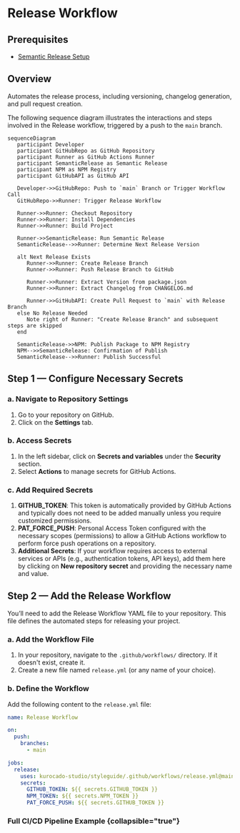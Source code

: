 # Release Workflow

## Prerequisites

- [Semantic Release Setup](How-To-Install-Semantic-Release.md)

## Overview

Automates the release process, including versioning, changelog generation, and pull request
creation.

The following sequence diagram illustrates the interactions and steps involved in the Release
workflow, triggered by a push to the `main` branch.

```mermaid
sequenceDiagram
   participant Developer
   participant GitHubRepo as GitHub Repository
   participant Runner as GitHub Actions Runner
   participant SemanticRelease as Semantic Release
   participant NPM as NPM Registry
   participant GitHubAPI as GitHub API

   Developer->>GitHubRepo: Push to `main` Branch or Trigger Workflow Call
   GitHubRepo->>Runner: Trigger Release Workflow

   Runner->>Runner: Checkout Repository
   Runner->>Runner: Install Dependencies
   Runner->>Runner: Build Project

   Runner->>SemanticRelease: Run Semantic Release
   SemanticRelease-->>Runner: Determine Next Release Version

   alt Next Release Exists
      Runner->>Runner: Create Release Branch
      Runner->>Runner: Push Release Branch to GitHub

      Runner->>Runner: Extract Version from package.json
      Runner->>Runner: Extract Changelog from CHANGELOG.md

      Runner->>GitHubAPI: Create Pull Request to `main` with Release Branch
   else No Release Needed
      Note right of Runner: "Create Release Branch" and subsequent steps are skipped
   end

   SemanticRelease->>NPM: Publish Package to NPM Registry
   NPM-->>SemanticRelease: Confirmation of Publish
   SemanticRelease-->>Runner: Publish Successful
```

## Step 1 — Configure Necessary Secrets

### a. Navigate to Repository Settings

1. Go to your repository on GitHub.
2. Click on the **Settings** tab.

### b. Access Secrets

1. In the left sidebar, click on **Secrets and variables** under the **Security** section.
2. Select **Actions** to manage secrets for GitHub Actions.

### c. Add Required Secrets

1. **GITHUB_TOKEN**: This token is automatically provided by GitHub Actions and typically does not
   need to be added manually unless you require customized permissions.
2. **PAT_FORCE_PUSH**: Personal Access Token configured with the necessary scopes (permissions) to
   allow a GitHub Actions workflow to perform force push operations on a repository.
3. **Additional Secrets**: If your workflow requires access to external services or APIs (e.g.,
   authentication tokens, API keys), add them here by clicking on **New repository secret** and
   providing the necessary name and value.

## Step 2 — Add the Release Workflow

You’ll need to add the Release Workflow YAML file to your repository. This file defines the
automated steps for releasing your project.

### a. Add the Workflow File

1. In your repository, navigate to the `.github/workflows/` directory. If it doesn't exist, create
   it.
2. Create a new file named `release.yml` (or any name of your choice).

### b. Define the Workflow

Add the following content to the `release.yml` file:

```yaml
name: Release Workflow

on:
  push:
    branches:
      - main

jobs:
  release:
    uses: kurocado-studio/styleguide/.github/workflows/release.yml@main
    secrets:
      GITHUB_TOKEN: ${{ secrets.GITHUB_TOKEN }}
      NPM_TOKEN: ${{ secrets.NPM_TOKEN }}
      PAT_FORCE_PUSH: ${{ secrets.GITHUB_TOKEN }}
```

### Full CI/CD Pipeline Example {collapsible="true"}

<code-block lang="yaml" src="ci.yml" />
